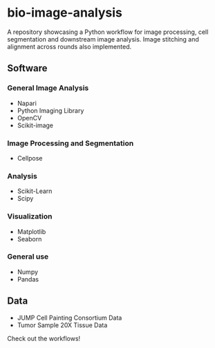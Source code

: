 # bio-image-analysis

A repository showcasing a Python workflow for image processing, cell segmentation and downstream image analysis.
Image stitching and alignment across rounds also implemented.

## Software

### General Image Analysis
 - Napari
 - Python Imaging Library
 - OpenCV
 - Scikit-image

### Image Processing and Segmentation
 - Cellpose

### Analysis
 - Scikit-Learn
 - Scipy

### Visualization
 - Matplotlib
 - Seaborn

### General use
 - Numpy
 - Pandas

## Data
 - JUMP Cell Painting Consortium Data
 - Tumor Sample 20X Tissue Data

Check out the workflows!
